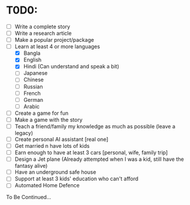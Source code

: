 # T0D0:
- [ ] Write a complete story
- [ ] Write a research article
- [ ] Make a popular project/package
- [ ] Learn at least 4 or more languages
  - [x] Bangla
  - [x] English
  - [x] Hindi (Can understand and speak a bit)
  - [ ] Japanese
  - [ ] Chinese
  - [ ] Russian
  - [ ] French
  - [ ] German
  - [ ] Arabic
- [ ] Create a game for fun
- [ ] Make a game with the story
- [ ] Teach a friend/family my knowledge as much as possible (leave a legacy)
- [ ] Create personal AI assistant [real one]
- [ ] Get married n have lots of kids
- [ ] Earn enough to have at least 3 cars [personal, wife, family trip]
- [ ] Design a Jet plane (Already attempted when I was a kid, still have the fantasy alive)
- [ ] Have an underground safe house
- [ ] Support at least 3 kids' education who can't afford
- [ ] Automated Home Defence

To Be Continued...
